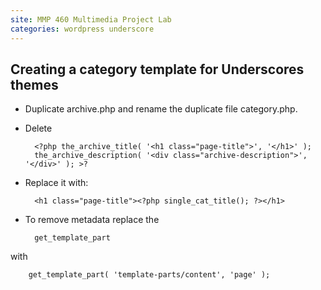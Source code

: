 ```yaml
---
site: MMP 460 Multimedia Project Lab
categories: wordpress underscore
---
```


## Creating a category template for Underscores themes


- Duplicate archive.php and rename the duplicate file category.php.
- Delete

        <?php the_archive_title( '<h1 class="page-title">', '</h1>' );
        the_archive_description( '<div class="archive-description">', '</div>' ); >?

- Replace it with:

        <h1 class="page-title"><?php single_cat_title(); ?></h1>

- To remove metadata replace the 

        get_template_part 

with

        get_template_part( 'template-parts/content', 'page' );
